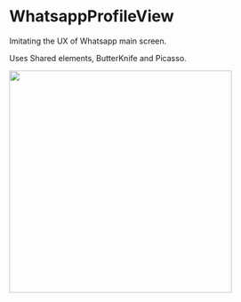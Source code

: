 # WhatsappProfileView
Imitating the UX of Whatsapp main screen.

Uses Shared elements, ButterKnife and Picasso.
<div>
    <img src="/screenshots/screen.gif" width="400px"</img> 
</div>
